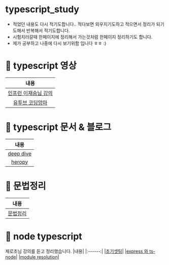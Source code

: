 # typescript_study

- 적었던 내용도 다시 적기도합니다.. 적다보면 외우지기도하고 적으면서 정리가 되기도해서 
반복해서 적기도합니다.
- 시험치러갈때 한페이지에 정리해서 가는것처럼 한페이지 정리하기도 합니다.
- 제가 공부하고 나중에 다시 보기위함 입니다 ㅎㅎ :) 


# 📌 typescript 영상

|내용|
|:------:|
|[인프런 이재승님 강의](https://github.com/smilejakdu/typescript_study/tree/main/inflean_lee)|
|[유투브 코딩앙마](https://github.com/smilejakdu/typescript_study/tree/main/coding_devil)|

# 📌 typescript 문서 & 블로그

|내용|
|:------:|
|[deep dive](https://radlohead.gitbook.io/typescript-deep-dive/)|
|[heropy](https://heropy.blog/2020/01/27/typescript/)|


# 📌 문법정리

|내용|
|:------:|
|[문법정리](https://velog.io/@ash3767/typescript-grammar)|

# 📌 node typescript
제로초님 강의를 듣고 정리했습니다.
|내용|
|:------:|
|[초기셋팅](https://github.com/smilejakdu/typescript_study/blob/main/node-typescript/1.init_settings.md)|
|[express 와 ts-node](https://github.com/smilejakdu/typescript_study/blob/main/node-typescript/2.express_ts-node.md)|
|[module resolution](https://github.com/smilejakdu/typescript_study/blob/main/node-typescript/3.module_resolution.md)|